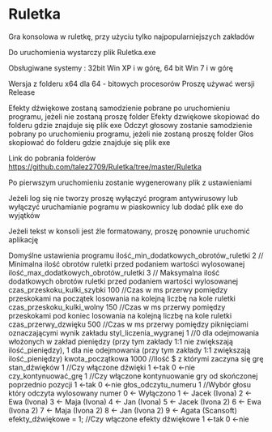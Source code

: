 # Ruletka

Gra konsolowa w ruletkę, przy użyciu tylko najpopularniejszych zakładów

Do uruchomienia wystarczy plik Ruletka.exe

Obsługiwane systemy : 32bit Win XP i w górę, 64 bit Win 7 i w górę

Wersja z folderu x64 dla 64 - bitowych procesorów
Proszę używać wersji Release

Efekty dźwiękowe zostaną samodzienie pobrane po uruchomieniu programu, jeżeli nie zostaną proszę folder Efekty dzwiękowe skopiować do folderu gdzie znajduje się plik exe
Odczyt głosowy zostanie samodzienie pobrany po uruchomieniu programu, jeżeli nie zostaną proszę folder Głos skopiować do folderu gdzie znajduje się plik exe

Link do pobrania folderów https://github.com/talez2709/Ruletka/tree/master/Ruletka

Po pierwszym uruchomieniu zostanie wygenerowany plik z ustawieniami

Jeżeli log się nie tworzy proszę wyłączyć program antywirusowy lub wyłączyć uruchamianie pogramu w piaskownicy lub dodać plik exe do wyjątków

Jeżeli tekst w konsoli jest źle formatowany, proszę ponownie uruchomić aplikację 

Domyślne ustawienia programu
ilość_min_dodatkowych_obrotów_ruletki 2 // Minimalna ilość obrotów ruletki przed podaniem wartości wylosowanej
ilość_max_dodatkowych_obrotów_ruletki 3 // Maksymalna ilość dodatkowych obrotów ruletki przed podaniem wartości wylosowanej
czas_przeskoku_kulki_szybki 100 //Czas w ms przerwy pomiędzy przeskokami na początek losowania na kolejną liczbę na kole ruletki
czas_przeskoku_kulki_wolny 150 //Czas w ms przerwy pomiędzy przeskokami pod koniec losowania na kolejną liczbę na kole ruletki
czas_przerwy_dzwięku 500 //Czas w ms przerwy pomiędzy piknięciami oznaczającymi wynik zakładu
styl_liczenia_wygranej 1 //0 dla odejmowania włożonych w zakład pieniędzy (przy tym zakłady 1:1 nie zwiększają ilość_pieniędzy), 1 dla nie odejmowania (przy tym zakłady 1:1 zwiększają ilość_pieniędzy)
kwota_początkowa 1000 //Ilość $ z którymi zaczyna się grę
stan_dźwięków 1 //Czy włączone dźwięki 1 <-tak 0 <-nie
czy_kontynuować_grę 1 //Czy włączone kontynuowanie gry od skończonej poprzednio pozycji 1 <-tak 0 <-nie
głos_odczytu_numeru 1 //Wybór głosu który odczyta wylosowany numer 0 <- Wyłączono 1 <- Jacek (Ivona) 2 <- Ewa (Ivona) 3 <- Maja (Ivona) 4 <- Jan (Ivona) 5 <- Jacek (Ivona 2) 6 <- Ewa (Ivona 2) 7 <- Maja (Ivona 2) 8 <- Jan (Ivona 2) 9 <- Agata (Scansoft)
efekty_dźwiękowe = 1; //Czy włączone efekty dźwiękowe 1 <-tak 0 <-nie
